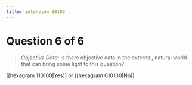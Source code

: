 ```yaml
---
title: interview 10100
---
```

# Question 6 of 6
> *Objective Data:* Is there objective data in the external, natural world that can bring some light to this question?

[[hexagram 110100|Yes]] or [[hexagram 010100|No]] 